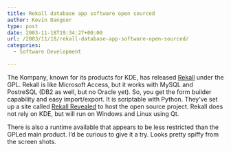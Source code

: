 ```yaml
---
title: Rekall database app software open sourced
author: Kevin Dangoor
type: post
date: 2003-11-18T19:34:27+00:00
url: /2003/11/18/rekall-database-app-software-open-sourced/
categories:
  - Software Development

---
```

The Kompany, known for its products for KDE, has released [Rekall][1] under the GPL. Rekall is like Microsoft Access, but it works with MySQL and PostreSQL (DB2 as well, but no Oracle yet). So, you get the form builder capability and easy import/export. It is scriptable with Python. They&#8217;ve set up a site called [Rekall Revealed][2] to host the open source project. Rekall does not rely on KDE, but will run on Windows and Linux using Qt.

There is also a runtime available that appears to be less restricted than the GPLed main product. I&#8217;d be curious to give it a try. Looks pretty spiffy from the screen shots.

 [1]: http://www.thekompany.com/products/rekall/ "theKompany.com :: Products : Rekall : Rekall sub-products:"
 [2]: http://www.rekallrevealed.org/